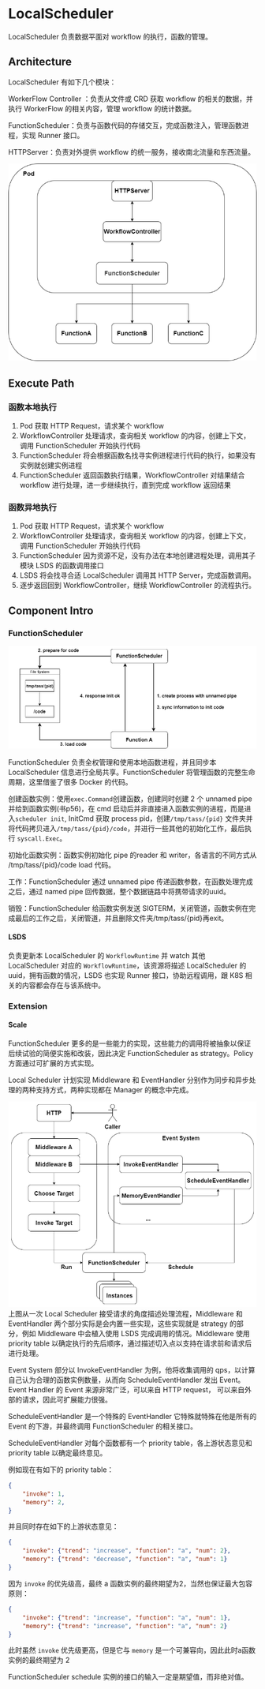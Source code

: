 # LocalScheduler

LocalScheduler 负责数据平面对 workflow 的执行，函数的管理。

## Architecture

LocalScheduler 有如下几个模块：

WorkerFlow Controller ：负责从文件或 CRD 获取 workflow 的相关的数据，并执行 WorkerFlow 的相关内容，管理 workflow 的统计数据。

FunctionScheduler：负责与函数代码的存储交互，完成函数注入，管理函数进程，实现 Runner 接口。

HTTPServer：负责对外提供 workflow 的统一服务，接收南北流量和东西流量。



![architecture](./images/arch.png)

## Execute Path

### 函数本地执行

1. Pod 获取 HTTP Request，请求某个 workflow
2. WorkflowController 处理请求，查询相关 workflow 的内容，创建上下文，调用 FunctionScheduler 开始执行代码
3. FunctionScheduler 将会根据函数名找寻实例进程进行代码的执行，如果没有实例就创建实例进程
4. FunctionScheduler 返回函数执行结果，WorkflowController 对结果结合 workflow 进行处理，进一步继续执行，直到完成 workflow 返回结果

### 函数异地执行

1. Pod 获取 HTTP Request，请求某个 workflow
2. WorkflowController 处理请求，查询相关 workflow 的内容，创建上下文，调用 FunctionScheduler 开始执行代码
3. FunctionScheduler 因为资源不足，没有办法在本地创建进程处理，调用其子模块 LSDS 的函数调用接口
4. LSDS 将会找寻合适 LocalScheduler 调用其 HTTP Server，完成函数调用。
5. 逐步返回回到 WorkflowController，继续 WorkflowController 的流程执行。

## Component Intro

### FunctionScheduler

![function-instance-create](./images/function-interaction.png)

FunctionScheduler 负责全权管理和使用本地函数进程，并且同步本 LocalScheduler 信息进行全局共享。FunctionScheduler 将管理函数的完整生命周期，这里借鉴了很多 Docker 的代码。

创建函数实例：使用`exec.Command`创建函数，创建同时创建 2 个 unnamed pipe 并给到函数实例(书p56)，在 cmd 启动后并非直接进入函数实例的进程，而是进入`scheduler init`, InitCmd 获取 process pid，创建`/tmp/tass/{pid}` 文件夹并将代码拷贝进入`/tmp/tass/{pid}/code`，并进行一些其他的初始化工作，最后执行 `syscall.Exec`。

初始化函数实例：函数实例初始化 pipe 的reader 和 writer，各语言的不同方式从 /tmp/tass/{pid}/code load 代码。

工作：FunctionScheduler 通过 unnamed pipe 传递函数参数，在函数处理完成之后，通过 named pipe 回传数据，整个数据链路中将携带请求的uuid。

销毁：FunctionScheduler 给函数实例发送 SIGTERM，关闭管道，函数实例在完成最后的工作之后，关闭管道，并且删除文件夹/tmp/tass/{pid}再exit。

#### LSDS

负责更新本 LocalScheduler 的 `WorkflowRuntime` 并 watch 其他 LocalScheduler 对应的 `WorkflowRuntime`，该资源将描述 LocalScheduler 的 uuid，拥有函数的情况，LSDS 也实现 Runner 接口，协助远程调用，跟 K8S 相关的内容都会存在与该系统中。

### Extension
#### Scale
FunctionScheduler 更多的是一些能力的实现，这些能力的调用将被抽象以保证后续试验的简便实施和改装，因此决定 FunctionScheduler as strategy。Policy 方面通过可扩展的方式实现。

Local Scheduler 计划实现 Middleware 和 EventHandler 分别作为同步和异步处理的两种支持方式，两种实现都在 Manager 的概念中完成。

![function-instance-create](./images/function-caller-flow.png)
上图从一次 Local Scheduler 接受请求的角度描述处理流程，Middleware 和 EventHandler 两个部分实际是会内置一些实现，这些实现就是 strategy 的部分，例如 Middleware 中会植入使用 LSDS 完成调用的情况。Middleware 使用priority table 以确定执行的先后顺序，通过描述切入点以支持在请求前和请求后进行处理。

Event System 部分以 InvokeEventHandler 为例，他将收集调用的 qps，以计算自己认为合理的函数实例数量，从而向 ScheduleEventHandler 发出 Event。Event Handler 的 Event 来源非常广泛，可以来自 HTTP request， 可以来自外部的请求，因此可扩展能力很强。

ScheduleEventHandler 是一个特殊的 EventHandler 它特殊就特殊在他是所有的Event 的下游，并最终调用 FunctionScheduler 的相关接口。

ScheduleEventHandler 对每个函数都有一个 priority table，各上游状态意见和 priority table 以确定最终意见。

例如现在有如下的 priority table：
```json
{
    "invoke": 1,
    "memory": 2,
}
```
并且同时存在如下的上游状态意见：
```json
{
    "invoke": {"trend": "increase", "function": "a", "num": 2},
    "memory": {"trend": "decrease", "function": "a", "num": 1}
}
```
因为 `invoke` 的优先级高，最终 a 函数实例的最终期望为2，当然也保证最大包容原则：
```json
{
    "invoke": {"trend": "increase", "function": "a", "num": 1},
    "memory": {"trend": "increase", "function": "a", "num": 2}
}
```
此时虽然 `invoke` 优先级更高，但是它与 `memory` 是一个可兼容向，因此此时a函数实例的最终期望为 2

FunctionScheduler schedule 实例的接口的输入一定是期望值，而非绝对值。